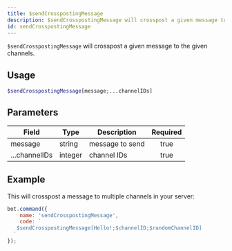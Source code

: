 ```yaml
---
title: $sendCrosspostingMessage
description: $sendCrosspostingMessage will crosspost a given message to the given channels.
id: sendCrosspostingMessage
---
```


`$sendCrosspostingMessage` will crosspost a given message to the given channels.

## Usage

```php
$sendCrosspostingMessage[message;...channelIDs]
```

## Parameters

| Field         | Type    | Description     | Required |
|---------------|---------|-----------------|:--------:|
| message       | string  | message to send |   true   |
| ...channelIDs | integer | channel IDs     |   true   |

## Example

This will crosspost a message to multiple channels in your server:

```javascript
bot.command({
    name: 'sendCrosspostingMessage',
    code: `
   $sendCrosspostingMessage[Hello!;$channelID;$randomChannelID]
  `
});
```